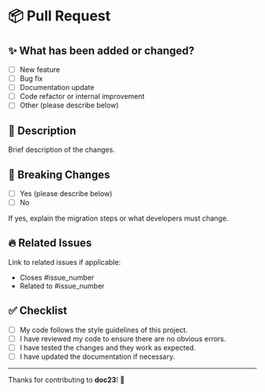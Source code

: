 # 📦 Pull Request

## ✨ What has been added or changed?
- [ ] New feature
- [ ] Bug fix
- [ ] Documentation update
- [ ] Code refactor or internal improvement
- [ ] Other (please describe below)

## 📝 Description
Brief description of the changes.

## 🚨 Breaking Changes
- [ ] Yes (please describe below)
- [ ] No

If yes, explain the migration steps or what developers must change.

## 🔥 Related Issues
Link to related issues if applicable:
- Closes #issue_number
- Related to #issue_number

## ✅ Checklist
- [ ] My code follows the style guidelines of this project.
- [ ] I have reviewed my code to ensure there are no obvious errors.
- [ ] I have tested the changes and they work as expected.
- [ ] I have updated the documentation if necessary.

---

Thanks for contributing to **doc23**! 🚀
